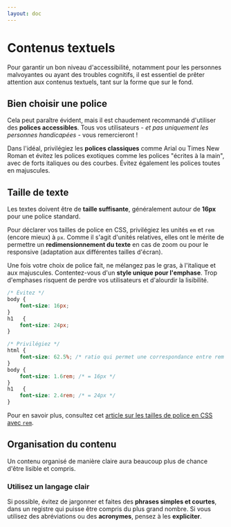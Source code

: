 ```yaml
---
layout: doc
---
```


# Contenus textuels

Pour garantir un bon niveau d'accessibilité, notamment pour les personnes malvoyantes ou ayant des troubles cognitifs,
il est essentiel de prêter attention aux contenus textuels, tant sur la forme que sur le fond.

## Bien choisir une police

Cela peut paraître évident, mais il est chaudement recommandé d'utiliser des **polices accessibles**.
Tous vos utilisateurs *- et pas uniquement les personnes handicapées -* vous remercieront !

Dans l'idéal, privilégiez les **polices classiques** comme Arial ou Times New Roman et évitez les polices exotiques comme
les polices "écrites à la main", avec de forts italiques ou des courbes.
Évitez également les polices toutes en majuscules.

## Taille de texte

Les textes doivent être de **taille suffisante**, généralement autour de **16px** pour une police standard.

Pour déclarer vos tailles de police en CSS, privilégiez les unités `em` et `rem` (encore mieux) à `px`.
Comme il s'agit d'unités relatives, elles ont le mérite de permettre un **redimensionnement du texte** en cas de zoom ou 
pour le responsive (adaptation aux différentes tailles d'écran).

Une fois votre choix de police fait, ne mélangez pas le gras, à l'italique et aux majuscules.
Contentez-vous d'un **style unique pour l'emphase**.
Trop d'emphases risquent de perdre vos utilisateurs et d'alourdir la lisibilité.

```css
/* Évitez */
body {
    font-size: 16px;
}
h1   {
    font-size: 24px;
}

/* Privilégiez */
html { 
    font-size: 62.5%; /* ratio qui permet une correspondance entre rem et px */
}
body { 
    font-size: 1.6rem; /* = 16px */
} 
h1   { 
    font-size: 2.4rem; /* = 24px */
} 
```

Pour en savoir plus, consultez cet [article sur les tailles de police en CSS avec `rem`](https://snook.ca/archives/html_and_css/font-size-with-rem).

## Organisation du contenu

Un contenu organisé de manière claire aura beaucoup plus de chance d'être lisible et compris.

### Utilisez un langage clair

Si possible, évitez de jargonner et faites des **phrases simples et courtes**, dans un registre qui puisse être compris du plus grand nombre.
Si vous utilisez des abréviations ou des **acronymes**, pensez à les **expliciter**.




